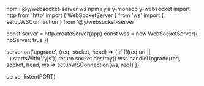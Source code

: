 npm i @y/websocket-server ws
npm i yjs y-monaco y-websocket
import http from 'http'
import { WebSocketServer } from 'ws'
import { setupWSConnection } from '@y/websocket-server'

const server = http.createServer(app)
const wss = new WebSocketServer({ noServer: true })

server.on('upgrade', (req, socket, head) => {
  if (!(req.url || '').startsWith('/yjs')) return socket.destroy()
  wss.handleUpgrade(req, socket, head, ws => setupWSConnection(ws, req))
})

server.listen(PORT)